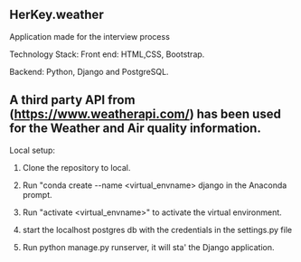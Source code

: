 HerKey.weather
--------------

Application made for the interview process

Technology Stack:
Front end: HTML,CSS, Bootstrap.

Backend:
Python, Django and PostgreSQL.

A third party API from (https://www.weatherapi.com/) has been used for the Weather and Air quality information.
---------------------------------------------------------------------------------------------------------------

Local setup:

1) Clone the repository to local.

2) Run "conda create --name <virtual_envname> django in the Anaconda prompt.

3) Run "activate <virtual_envname>" to activate the virtual environment.

4) start the localhost postgres db with the credentials in the settings.py file

5) Run python manage.py runserver, it will sta' the Django application.
